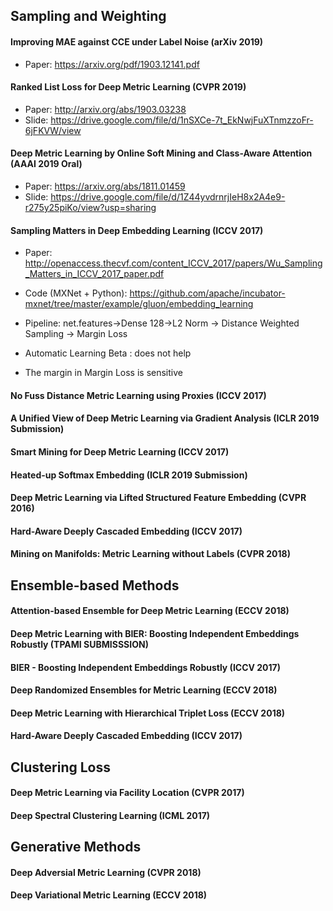 ## Sampling and Weighting
#### Improving MAE against CCE under Label Noise (arXiv 2019)
* Paper: https://arxiv.org/pdf/1903.12141.pdf
#### Ranked List Loss for Deep Metric Learning (CVPR 2019)
* Paper: http://arxiv.org/abs/1903.03238
* Slide: https://drive.google.com/file/d/1nSXCe-7t_EkNwjFuXTnmzzoFr-6jFKVW/view
#### Deep Metric Learning by Online Soft Mining and Class-Aware Attention (AAAI 2019 Oral)
* Paper: https://arxiv.org/abs/1811.01459
* Slide: https://drive.google.com/file/d/1Z44yvdrnrjIeH8x2A4e9-r275y25piKo/view?usp=sharing

#### Sampling Matters in Deep Embedding Learning (ICCV 2017)
* Paper: http://openaccess.thecvf.com/content_ICCV_2017/papers/Wu_Sampling_Matters_in_ICCV_2017_paper.pdf

* Code (MXNet + Python): https://github.com/apache/incubator-mxnet/tree/master/example/gluon/embedding_learning

* Pipeline: net.features->Dense 128->L2 Norm -> Distance Weighted Sampling -> Margin Loss

* Automatic Learning Beta : does not help

* The margin in Margin Loss is sensitive

#### No Fuss Distance Metric Learning using Proxies (ICCV 2017)

#### A Unified View of Deep Metric Learning via Gradient Analysis (ICLR 2019 Submission)

#### Smart Mining for Deep Metric Learning (ICCV 2017)

#### Heated-up Softmax Embedding (ICLR 2019 Submission)

#### Deep Metric Learning via Lifted Structured Feature Embedding (CVPR 2016)

#### Hard-Aware Deeply Cascaded Embedding (ICCV 2017)

#### Mining on Manifolds: Metric Learning without Labels (CVPR 2018)


## Ensemble-based Methods
#### Attention-based Ensemble for Deep Metric Learning (ECCV 2018)
#### Deep Metric Learning with BIER: Boosting Independent Embeddings Robustly (TPAMI SUBMISSSION)
#### BIER - Boosting Independent Embeddings Robustly (ICCV 2017)
#### Deep Randomized Ensembles for Metric Learning (ECCV 2018)
#### Deep Metric Learning with Hierarchical Triplet Loss (ECCV 2018)
#### Hard-Aware Deeply Cascaded Embedding (ICCV 2017)


## Clustering Loss
#### Deep Metric Learning via Facility Location (CVPR 2017)
#### Deep Spectral Clustering Learning (ICML 2017)

## Generative Methods
#### Deep Adversial Metric Learning (CVPR 2018)
#### Deep Variational Metric Learning (ECCV 2018)



